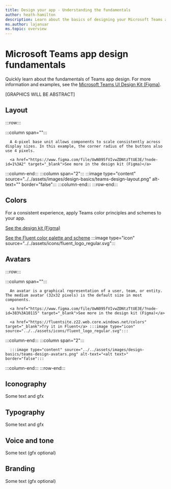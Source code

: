 ```yaml
---
title: Design your app - Understanding the fundamentals
author: heath-hamilton
description: Learn about the basics of designing your Microsoft Teams app, including layout, color scheme, and more.
ms.author: lajanuar
ms.topic: overview
---
```

# Microsoft Teams app design fundamentals

Quickly learn about the fundamentals of Teams app design. For more information and examples, see the <a href="" target="_blank">Microsoft Teams UI Design Kit (Figma)</a>.

[GRAPHICS WILL BE ABSTRACT]

## Layout

:::row:::

   :::column span="":::

      A 4-pixel base unit allows components to scale consistently across display sizes. In this example, the corner radius of the buttons also use 4 pixels.

      <a href="https://www.figma.com/file/UwN095fVIvwZDNtzTtUE3E/?node-id=1%3A2" target="_blank">See more in the design kit (Figma)</a>

   :::column-end:::
   :::column span="2":::
      :::image type="content" source="../../assets/images/design-basics/teams-design-layout.png" alt-text="<alt text>" border="false":::
   :::column-end:::
:::row-end:::

## Colors

For a consistent experience, apply Teams color principles and schemes to your app.

<a href="https://www.figma.com/file/UwN095fVIvwZDNtzTtUE3E/?node-id=1%3A3" target="_blank">See the design kit (Figma)</a>

<a href="https://fluentsite.z22.web.core.windows.net/colors" target="_blank">See the Fluent color palette and scheme</a> :::image type="icon" source="../../assets/icons/fluent_logo_regular.svg":::

## Avatars

:::row:::

   :::column span="":::

      An avatar is a graphical representation of a user, team, or entity. The medium avatar (32x32 pixels) is the default size in most components.

      <a href="https://www.figma.com/file/UwN095fVIvwZDNtzTtUE3E/?node-id=383%3A10115" target="_blank">See more in the design kit (Figma)</a>

      <a href="https://fluentsite.z22.web.core.windows.net/colors" target="_blank">Try it in Fluent</a> :::image type="icon" source="../../assets/icons/fluent_logo_regular.svg":::

   :::column-end:::
   :::column span="2":::

      :::image type="content" source="../../assets/images/design-basics/teams-design-avatars.png" alt-text="<alt text>" border="false":::

   :::column-end:::
:::row-end:::

## Iconography

Some text and gfx

## Typography

Some text and gfx

## Voice and tone

Some text (gfx optional)

## Branding

Some text (gfx optional)
